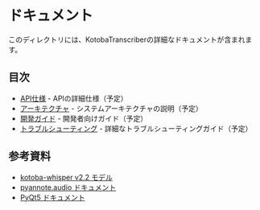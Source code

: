 # ドキュメント

このディレクトリには、KotobaTranscriberの詳細なドキュメントが含まれます。

## 目次

- [API仕様](api_specification.md) - APIの詳細仕様（予定）
- [アーキテクチャ](architecture.md) - システムアーキテクチャの説明（予定）
- [開発ガイド](development_guide.md) - 開発者向けガイド（予定）
- [トラブルシューティング](troubleshooting.md) - 詳細なトラブルシューティングガイド（予定）

## 参考資料

- [kotoba-whisper v2.2 モデル](https://huggingface.co/kotoba-tech/kotoba-whisper-v2.2)
- [pyannote.audio ドキュメント](https://github.com/pyannote/pyannote-audio)
- [PyQt5 ドキュメント](https://www.riverbankcomputing.com/static/Docs/PyQt5/)
